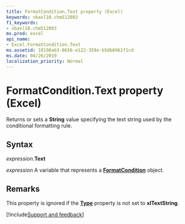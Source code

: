 ```yaml
---
title: FormatCondition.Text property (Excel)
keywords: vbaxl10.chm512083
f1_keywords:
- vbaxl10.chm512083
ms.prod: excel
api_name:
- Excel.FormatCondition.Text
ms.assetid: 18196ab3-0656-e122-359e-b5db8961f1cd
ms.date: 04/26/2019
localization_priority: Normal
---
```



# FormatCondition.Text property (Excel)

Returns or sets a **String** value specifying the text string used by the conditional formatting rule.


## Syntax

_expression_.**Text**

_expression_ A variable that represents a **[FormatCondition](Excel.FormatCondition.md)** object.


## Remarks

This property is ignored if the **[Type](Excel.FormatCondition.Type.md)** property is not set to **xlTextString**.




[!include[Support and feedback](~/includes/feedback-boilerplate.md)]